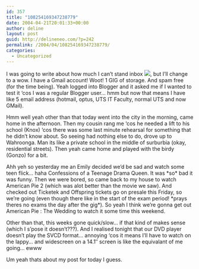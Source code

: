 ```yaml
---
id: 357
title: "108254169347238779"
date: 2004-04-21T20:01:33+00:00
author: deline
layout: post
guid: http://delineneo.com/?p=242
permalink: /2004/04/108254169347238779/
categories:
  - Uncategorized
---
```

I was going to write about how much I can&#8217;t stand inbox ![](http://www.menardsigns.com/images/catalog_files/spam.jpg), but I&#8217;ll change to a wow. I have a Gmail account! Woot! 1 GIG of storage. And spam free (for the time being). Yeah logged into Blogger and it asked me if I wanted to test it &#8216;cos I was a regular Blogger user&#8230; hmm but now that means I have like 5 email address (hotmail, optus, UTS IT Faculty, normal UTS and now GMail).

Hmm well yeah other than that today went into the city in the morning, came home in the afternoon. Then my cousin rang me &#8216;cos he needed a lift to his school (Knox) &#8216;cos there was some last minute rehearsal for something that he didn&#8217;t know about. So seeing had nothing else to do, drove up to Wahroonga. Man its like a private school in the middle of surburbia (okay, residential streets). Then yeah came home and played with the birdy (Gonzo) for a bit.

Ahh yeh so yesterday me an Emily decided we&#8217;d be sad and watch some teen flick&#8230; haha Confessions of a Teenage Drama Queen. It was \*so\* bad it was funny. Then we were bored, so came back to my house to watch American Pie 2 (which was alot better than the movie we saw). And checked out Ticketek and Offspring tickets go on presale this Friday, so we&#8217;re going (even though there like in the start of the exam period! \*prays theres no exams the day after the gig\*). So yeah I think we&#8217;re gonna get out American Pie : The Wedding to watch it some time this weekend.

Other than that, this weeks gone quick/slow&#8230; if that kind of makes sense (which I s&#8217;pose it doesn&#8217;t???). And I realised tonight that our DVD player doesn&#8217;t play the SVCD format&#8230; annoying &#8216;cos it means I&#8217;ll have to watch on the lappy&#8230; and widescreen on a 14.1&#8243; screen is like the equivalant of me going&#8230; ewww

Um yeah thats about my post for today I guess.
